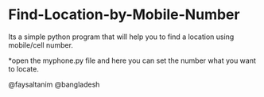 # Find-Location-by-Mobile-Number
Its a simple python program that will help you to find a location using mobile/cell number.

*open the myphone.py file and here you can set the number what you want to locate.

@faysaltanim
@bangladesh
